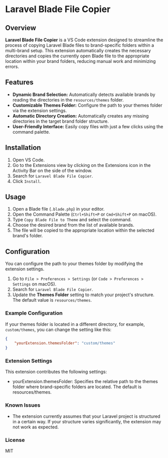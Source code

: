 # Laravel Blade File Copier

## Overview

**Laravel Blade File Copier** is a VS Code extension designed to streamline the process of copying Laravel Blade files to brand-specific folders within a multi-brand setup. This extension automatically creates the necessary directories and copies the currently open Blade file to the appropriate location within your brand folders, reducing manual work and minimizing errors.

## Features

- **Dynamic Brand Selection:** Automatically detects available brands by reading the directories in the `resources/themes` folder.
- **Customizable Themes Folder:** Configure the path to your themes folder via the extension settings.
- **Automatic Directory Creation:** Automatically creates any missing directories in the target brand folder structure.
- **User-Friendly Interface:** Easily copy files with just a few clicks using the command palette.

## Installation

1. Open VS Code.
2. Go to the Extensions view by clicking on the Extensions icon in the Activity Bar on the side of the window.
3. Search for `Laravel Blade File Copier`.
4. Click `Install`.

## Usage

1. Open a Blade file (`.blade.php`) in your editor.
2. Open the Command Palette (`Ctrl+Shift+P` or `Cmd+Shift+P` on macOS).
3. Type `Copy Blade File to Theme` and select the command.
4. Choose the desired brand from the list of available brands.
5. The file will be copied to the appropriate location within the selected brand's folder.

## Configuration

You can configure the path to your themes folder by modifying the extension settings.

1. Go to `File > Preferences > Settings` (or `Code > Preferences > Settings` on macOS).
2. Search for `Laravel Blade File Copier`.
3. Update the **Themes Folder** setting to match your project's structure. The default value is `resources/themes`.

### Example Configuration

If your themes folder is located in a different directory, for example, `custom/themes`, you can change the setting like this:

```json
{
    "yourExtension.themesFolder": "custom/themes"
}
```
### Extension Settings

This extension contributes the following settings:

- yourExtension.themesFolder: Specifies the relative path to the themes folder where brand-specific folders are located. The default is resources/themes.

### Known Issues

- The extension currently assumes that your Laravel project is structured in a certain way. If your structure varies significantly, the extension may not work as expected.

### License

MIT